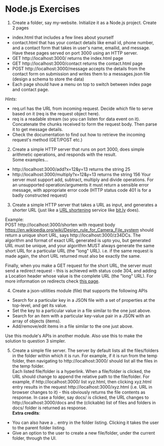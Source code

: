 # Node.js Exercises
1. Create a folder, say my-website. Initialize it as a Node.js project.  Create 2 pages
* index.html that includes a few lines about yourself
* contact.html that has your contact details like email id, phone number, and a contact form that takes in user's name, emailid, and message.   
Have these pages served on port 3000 using an HTTP server.  
* GET http://localhost:3000/ returns the index.html page
* GET http://localhost:3000/contact returns the contact.html page
* POST http://localhost:3000/message accepts the details from the contact form on submission and writes them to a messages.json file (design a schema to store the data)
* Each page should have a menu on top to switch between index page and contact page.

_Hints_:  
* req.url has the URL from incoming request. Decide which file to serve based on it (req is the request object here).
* req is a readable stream (so you can listen for data event on it). Concatenate the chunks received to form the request body. Then parse it to get message details.
* Check the documentation to find out how to retrieve the incoming request's method (GET/POST etc.)

2. Create a simple HTTP server that runs on port 3000, does simple arithmetic operations, and responds with the result.  
Some examples...   
* http://localhost:3000/add?x=12&y=13 returns the string 25
* http://localhost:3000/multiply?x=12&y=13 returns the string 156
Your server must support add, subtract, multiply and divide operations. For an unsupported operation/arguments it must return a sensible error message, with appropriate error code (HTTP status code 401 is for a badly constructed request)

3. Create a simple HTTP server that takes a URL as input, and generates a shorter URL (just like a [URL shortening](https://en.wikipedia.org/wiki/URL_shortening) service like [bit.ly](https://bit.ly) does).  

Example:  
POST http://localhost:3000/shorten with request body https://en.wikipedia.org/wiki/Design_rule_for_Camera_File_system should return a unique short URL, says http://localhost:3000/z34DCs. The algorithm and format of exact URL generated is upto you, but generated URL must be unique, and your algorithm MUST always generate the same short URL for a particular URL (the "long" URL). i.e. if the same request is made again, the short URL returned must also be exactly the same.  

Finally, when you make a GET request for the short URL, the server must send a redirect request - this is achieved with status code 304, and adding a Location header whose value is the complete URL (the "long" URL). For more information on redirects check [this page](https://en.wikipedia.org/wiki/URL_redirection).

4. Create a json-utilities module (file) that supports the following APIs 
* Search for a particular key in a JSON file with a set of properties at the top-level, and get its value.
* Set the key to a particular value in a file similar to the one just above.
* Search for an item with a particular key-value pair in a JSON with an array of objects (items).
* Add/remove/edit items in a file similar to the one just above.

Use this module's APIs in another module. Also use this to make the solution to question 3 simpler.

5. Create a simple file server. The server by default lists all the files/folders in the folder within which it is run. For example, if it is run from the temp folder, then navigating to http://localhost:3000/ should list all the files in the temp folder.  
Each listed file/folder is a hyperlink. When a file/folder is clicked, the URL should change to append the relative path to the file/folder. For example, if http://localhost:3000/ list xyz.html, then clicking xyz.html entry results in the request http://localhost:3000/xyz.html (i.e. URL in browser changes to it) - this obviously returns the file contents as response. In case a folder, say docs/ is clicked, the URL changes to http://localhost:3000/docs and the (clickable) list of files and folders in docs/ folder is returned as response.  
__Extra credits__:
* You can also have a .. entry in the folder listing. Clicking it takes the user to the parent folder listing.
* Give an option to the user to create a new file/folder, under the current folder, through the UI.